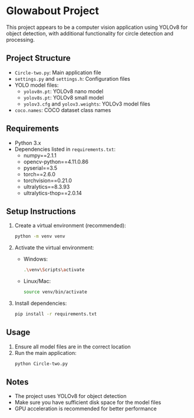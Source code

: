 # Glowabout Project

This project appears to be a computer vision application using YOLOv8 for object detection, with additional functionality for circle detection and processing.

## Project Structure

- `Circle-two.py`: Main application file
- `settings.py` and `settings.h`: Configuration files
- YOLO model files:
  - `yolov8n.pt`: YOLOv8 nano model
  - `yolov8s.pt`: YOLOv8 small model
  - `yolov3.cfg` and `yolov3.weights`: YOLOv3 model files
- `coco.names`: COCO dataset class names

## Requirements

- Python 3.x
- Dependencies listed in `requirements.txt`:
  - numpy==2.1.1
  - opencv-python==4.11.0.86
  - pyserial==3.5
  - torch==2.6.0
  - torchvision==0.21.0
  - ultralytics==8.3.93
  - ultralytics-thop==2.0.14

## Setup Instructions

1. Create a virtual environment (recommended):
   ```bash
   python -m venv venv
   ```

2. Activate the virtual environment:
   - Windows:
     ```bash
     .\venv\Scripts\activate
     ```
   - Linux/Mac:
     ```bash
     source venv/bin/activate
     ```

3. Install dependencies:
   ```bash
   pip install -r requirements.txt
   ```

## Usage

1. Ensure all model files are in the correct location
2. Run the main application:
   ```bash
   python Circle-two.py
   ```

## Notes

- The project uses YOLOv8 for object detection
- Make sure you have sufficient disk space for the model files
- GPU acceleration is recommended for better performance